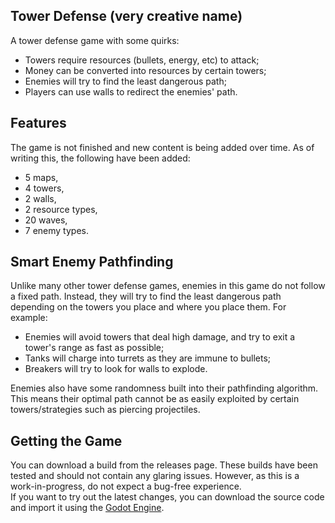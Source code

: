 ## Tower Defense (very creative name)
A tower defense game with some quirks:
- Towers require resources (bullets, energy, etc) to attack;
- Money can be converted into resources by certain towers;
- Enemies will try to find the least dangerous path;
- Players can use walls to redirect the enemies' path.

## Features
The game is not finished and new content is being added over time. As of writing this, the following have been added:
- 5 maps,
- 4 towers,
- 2 walls,
- 2 resource types,
- 20 waves,
- 7 enemy types.

## Smart Enemy Pathfinding
Unlike many other tower defense games, enemies in this game do not follow a fixed path. Instead, they will try to find the least dangerous path depending on the towers you place and where you place them.
For example:
- Enemies will avoid towers that deal high damage, and try to exit a tower's range as fast as possible;
- Tanks will charge into turrets as they are immune to bullets;
- Breakers will try to look for walls to explode.

Enemies also have some randomness built into their pathfinding algorithm. This means their optimal path cannot be as easily exploited by certain towers/strategies such as piercing projectiles.

## Getting the Game
You can download a build from the releases page. These builds have been tested and should not contain any glaring issues. However, as this is a work-in-progress, do not expect a bug-free experience.  
If you want to try out the latest changes, you can download the source code and import it using the [Godot Engine](https://godotengine.org/).

